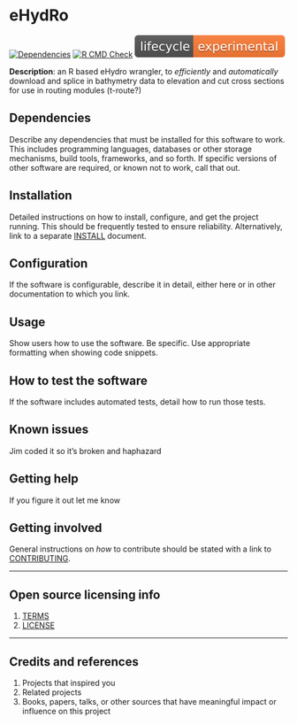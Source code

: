 
<!-- README.md is generated from README.Rmd. Please edit that file -->

# eHydRo

<!-- badges: start -->

[![Dependencies](https://img.shields.io/badge/dependencies-0/0-brightgreen?style=flat)](#)
[![R CMD
Check](https://github.com/mikejohnson51/eHydRo/actions/workflows/R-CMD-check.yaml/badge.svg)](https://github.com/mikejohnson51/eHydRo/actions/workflows/R-CMD-check.yaml)
[![LifeCycle](man/figures/lifecycle/lifecycle-experimental.svg)](https://lifecycle.r-lib.org/articles/stages.html#experimental)
<!-- badges: end -->

**Description**: an R based eHydro wrangler, to *efficiently* and
*automatically* download and splice in bathymetry data to elevation and
cut cross sections for use in routing modules (t-route?)

## Dependencies

Describe any dependencies that must be installed for this software to
work. This includes programming languages, databases or other storage
mechanisms, build tools, frameworks, and so forth. If specific versions
of other software are required, or known not to work, call that out.

## Installation

Detailed instructions on how to install, configure, and get the project
running. This should be frequently tested to ensure reliability.
Alternatively, link to a separate [INSTALL](INSTALL.md) document.

## Configuration

If the software is configurable, describe it in detail, either here or
in other documentation to which you link.

## Usage

Show users how to use the software. Be specific. Use appropriate
formatting when showing code snippets.

## How to test the software

If the software includes automated tests, detail how to run those tests.

## Known issues

Jim coded it so it’s broken and haphazard

## Getting help

If you figure it out let me know

## Getting involved

General instructions on *how* to contribute should be stated with a link
to [CONTRIBUTING](CONTRIBUTING.md).

------------------------------------------------------------------------

## Open source licensing info

1.  [TERMS](TERMS.md)
2.  [LICENSE](LICENSE)

------------------------------------------------------------------------

## Credits and references

1.  Projects that inspired you
2.  Related projects
3.  Books, papers, talks, or other sources that have meaningful impact
    or influence on this project
